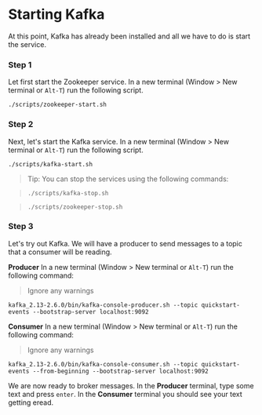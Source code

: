 # Starting Kafka

At this point, Kafka has already been installed and all we have to do is start the service.

### Step 1

Let first start the Zookeeper service. In a new terminal \(Window &gt; New terminal or `Alt-T`\) run the following script.

```text
./scripts/zookeeper-start.sh
```

### Step 2

Next, let's start the Kafka service. In a new terminal \(Window &gt; New terminal or `Alt-T`\) run the following script.

```text
./scripts/kafka-start.sh
```

> Tip: You can stop the services using the following commands:

> ```text
> ./scripts/kafka-stop.sh
> ```

> ```text
> ./scripts/zookeeper-stop.sh
> ```

### Step 3

Let's try out Kafka. We will have a producer to send messages to a topic that a consumer will be reading.

**Producer**  In a new terminal \(Window &gt; New terminal or `Alt-T`\) run the following command:

> Ignore any warnings

```text
kafka_2.13-2.6.0/bin/kafka-console-producer.sh --topic quickstart-events --bootstrap-server localhost:9092
```

**Consumer** In a new terminal \(Window &gt; New terminal or `Alt-T`\) run the following command:

> Ignore any warnings

```text
kafka_2.13-2.6.0/bin/kafka-console-consumer.sh --topic quickstart-events --from-beginning --bootstrap-server localhost:9092
```

We are now ready to broker messages. In the **Producer** terminal, type some text and press `enter`. In the **Consumer** terminal you should see your text getting eread.

